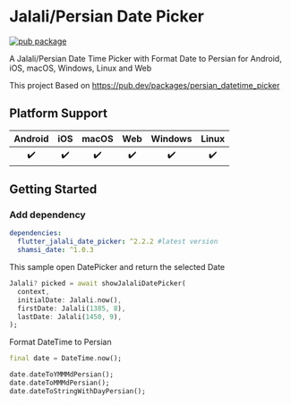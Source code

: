 # Jalali/Persian Date Picker

[![pub package](https://img.shields.io/pub/v/flutter_jalali_date_picker.svg)](https://pub.dev/packages/flutter_jalali_date_picker)

A Jalali/Persian Date Time Picker with Format Date to Persian for Android, iOS, macOS, Windows, Linux and Web

This project Based on https://pub.dev/packages/persian_datetime_picker

## Platform Support

| Android | iOS | macOS | Web | Windows | Linux |
| :-----: | :-: | :---: | :-: | :-----: | :---: |
|   ✔️    | ✔️   |  ✔️  | ✔️  |   ✔️   |  ✔️   |

## Getting Started


### Add dependency

```yaml
dependencies:
  flutter_jalali_date_picker: ^2.2.2 #latest version
  shamsi_date: ^1.0.3
```

This sample open DatePicker and return the selected Date

```dart
Jalali? picked = await showJalaliDatePicker(
  context,
  initialDate: Jalali.now(),
  firstDate: Jalali(1385, 8),
  lastDate: Jalali(1450, 9),
);
```

Format DateTime to Persian

```dart
final date = DateTime.now();

date.dateToYMMMdPersian();
date.dateToMMMdPersian();
date.dateToStringWithDayPersian();
```